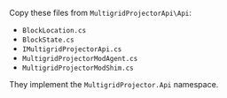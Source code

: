 Copy these files from `MultigridProjectorApi\Api`:

- `BlockLocation.cs`
- `BlockState.cs`
- `IMultigridProjectorApi.cs`
- `MultigridProjectorModAgent.cs`
- `MultigridProjectorModShim.cs`

They implement the `MultigridProjector.Api` namespace.
